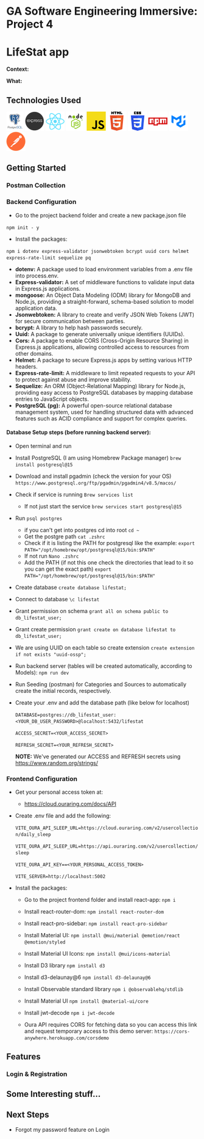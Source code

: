 # GA Software Engineering Immersive: Project 4

# LifeStat app

**Context:**

**What:**

## Technologies Used

![PostgreSQL](/public/postgreSQL.png)
![Express](/public/express.png)
![React](/public/react.png)
![Node.js](/public/node.js.png)
![JS](/public/js.png)
![HTML5](/public/html5.png)
![CSS](/public/css.png)
![npm](/public/npm.png)
![Material UI](/public/material_ui.png)
![Postman](/public/postman.png)

## Getting Started

### Postman Collection

### Backend Configuration

- Go to the project backend folder and create a new package.json file

`npm init - y`

- Install the packages:

`npm i dotenv express-validator jsonwebtoken bcrypt uuid cors helmet express-rate-limit sequelize pq`

- **dotenv:** A package used to load environment variables from a .env file into process.env.
- **Express-validator:** A set of middleware functions to validate input data in Express.js applications.
- **mongoose:** An Object Data Modeling (ODM) library for MongoDB and Node.js, providing a straight-forward, schema-based solution to model application data.
- **Jsonwebtoken:** A library to create and verify JSON Web Tokens (JWT) for secure communication between parties.
- **bcrypt:** A library to help hash passwords securely.
- **Uuid:** A package to generate universally unique identifiers (UUIDs).
- **Cors:** A package to enable CORS (Cross-Origin Resource Sharing) in Express.js applications, allowing controlled access to resources from other domains.
- **Helmet:** A package to secure Express.js apps by setting various HTTP headers.
- **Express-rate-limit:** A middleware to limit repeated requests to your API to protect against abuse and improve stability.
- **Sequelize:** An ORM (Object-Relational Mapping) library for Node.js, providing easy access to PostgreSQL databases by mapping database entries to JavaScript objects.
- **PostgreSQL (pg):** A powerful open-source relational database management system, used for handling structured data with advanced features such as ACID compliance and support for complex queries.

#### Database Setup steps (before running backend server):

- Open terminal and run
- Install PostgreSQL (I am using Homebrew Package manager) `brew install postgresql@15`
- Download and install pgadmin (check the version for your OS)
  `https://www.postgresql.org/ftp/pgadmin/pgadmin4/v8.5/macos/`
- Check if service is running `Brew services list`
  - If not just start the service `brew services start postgresql@15`
- Run `psql postgres`
  - if you can't get into postgres cd into root `cd ~`
  - Get the postgre path `cat .zshrc`
  - Check if it is listing the PATH for postgresql like the example: `export PATH="/opt/homebrew/opt/postgresql@15/bin:$PATH"`
  - If not run `Nano .zshrc`
  - Add the PATH (if not this one check the directories that lead to it so you can get the exact path) `export PATH="/opt/homebrew/opt/postgresql@15/bin:$PATH"`
- Create database `create database lifestat;`
- Connect to database `\c lifestat`
- Grant permission on schema `grant all on schema public to db_lifestat_user;`
- Grant create permission `grant create on database lifestat to db_lifestat_user;`
- We are using UUID on each table so create extension `create extension if not exists "uuid-ossp";`
- Run backend server (tables will be created automatically, according to Models): `npm run dev`
- Run Seeding (postman) for Categories and Sources to automatically create the initial records, respectively.

- Create your .env and add the database path (like below for localhost)

  `DATABASE=postgres://db_lifestat_user:<YOUR_DB_USER_PASSWORD>@localhost:5432/lifestat`

  `ACCESS_SECRET=<YOUR_ACCESS_SECRET>`

  `REFRESH_SECRET=<YOUR_REFRESH_SECRET>`

  **NOTE:** We've generated our ACCESS and REFRESH secrets using https://www.random.org/strings/

### Frontend Configuration

- Get your personal access token at:

  - https://cloud.ouraring.com/docs/API

- Create .env file and add the following:

  `VITE_OURA_API_SLEEP_URL=https://cloud.ouraring.com/v2/usercollection/daily_sleep`

  `VITE_OURA_API_SLEEP_URL=https://api.ouraring.com/v2/usercollection/sleep`

  `VITE_OURA_API_KEY==<YOUR_PERSONAL_ACCESS_TOKEN>`

  `VITE_SERVER=http://localhost:5002`

- Install the packages:

  - Go to the project frontend folder and install react-app:
    `npm i`
  - Install react-router-dom:
    `npm install react-router-dom`

  - Install react-pro-sidebar:
    `npm install react-pro-sidebar`

  - Install Material UI:
    `npm install @mui/material @emotion/react @emotion/styled`

  - Install Material UI Icons:
    `npm install @mui/icons-material`

  - Install D3 library
    `npm install d3`

  - Install d3-delaunay@6
    `npm install d3-delaunay@6`

  - Install Observable standard library
    `npm i @observablehq/stdlib`

  - Install Material UI
    `npm install @material-ui/core`

  - Install jwt-decode
    `npm i jwt-decode`

  - Oura API requires CORS for fetching data so you can access this link and request temporary access to this demo server:
    `https://cors-anywhere.herokuapp.com/corsdemo`

## Features

### Login & Registration

## Some Interesting stuff...

## Next Steps

- Forgot my password feature on Login

